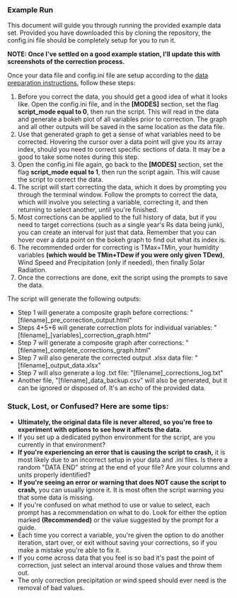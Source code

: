 ### Example Run
This document will guide you through running the provided example data set. Provided you have downloaded this by cloning the repository, the config.ini file should be completely setup for you to run it.

**NOTE: Once I've settled on a good example station, I'll update this with screenshots of the correction process.**

Once your data file and config.ini file are setup according to the [data preparation instructions](SETUP.md), follow these steps:

1. Before you correct the data, you should get a good idea of what it looks like. Open the config.ini file, and in the **[MODES]** section, set the flag **script_mode equal to 0**, then run the script. This will read in the data and generate a bokeh plot of all variables prior to correction. The graph and all other outputs will be saved in the same location as the data file.
2. Use that generated graph to get a sense of what variables need to be corrected. Hovering the cursor over a data point will give you its array index, should you need to correct specific sections of data. It may be a good to take some notes during this step.
3. Open the config.ini file again, go back to the **[MODES]** section, set the flag **script_mode equal to 1**, then run the script again. This will cause the script to correct the data.
4. The script will start correcting the data, which it does by prompting you through the terminal window. Follow the prompts to correct the data, which will involve you selecting a variable, correcting it, and then returning to select another, until you're finished.
5. Most corrections can be applied to the full history of data, but if you need to target corrections (such as a single year's Rs data being junk), you can create an interval for just that data. Remember that you can hover over a data point on the bokeh graph to find out what its index is.
6. The recommended order for correcting is TMax+TMin, your humidity variables **(which would be TMin+TDew if you were only given TDew)**, Wind Speed and Precipitation (only if needed), then finally Solar Radiation.
7. Once the corrections are done, exit the script using the prompts to save the data.

The script will generate the following outputs:
* Step 1 will generate a composite graph before corrections: "[filename]_pre_correction_output.html"
* Steps 4+5+6 will generate correction plots for individual variables: "[filename]_[variables]_correction_graph.html"
* Step 7 will generate a composite graph after corrections: "[filename]_complete_corrections_graph.html"
* Step 7 will also generate the corrected output .xlsx data file: "[filename]_output_data.xlsx"
* Step 7 will also generate a log .txt file: "[filename]_corrections_log.txt"
* Another file, "[filename]_data_backup.csv" will also be generated, but it can be ignored or disposed of. It's an echo of the provided data.

### Stuck, Lost, or Confused? Here are some tips:
* **Ultimately, the original data file is never altered, so you're free to experiment with options to see how it affects the data.**
* If you set up a dedicated python environment for the script, are you currently in that environment?
* **If you're experiencing an error that is causing the script to crash,** it is most likely due to an incorrect setup in your data and .ini files. Is there a random "DATA END" string at the end of your file? Are your columns and units properly identified?
* **If you're seeing an error or warning that does NOT cause the script to crash,** you can usually ignore it. It is most often the script warning you that some data is missing.
* If you're confused on what method to use or value to select, each prompt has a recommendation on what to do. Look for either the option marked **(Recommended)** or the value suggested by the prompt for a guide.
* Each time you correct a variable, you're given the option to do another iteration, start over, or exit without saving your corrections, so if you make a mistake you're able to fix it.
* If you come across data that you feel is so bad it's past the point of correction, just select an interval around those values and throw them out. 
* The only correction precipitation or wind speed should ever need is the removal of bad values.
